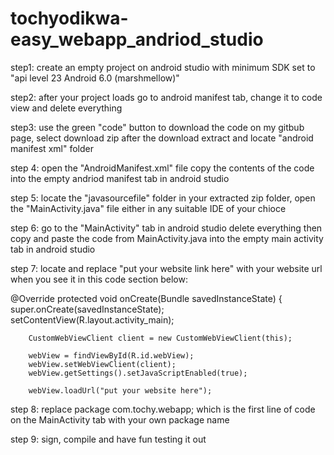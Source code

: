 # tochyodikwa-easy_webapp_andriod_studio
step1: create an empty project on android studio with minimum SDK set to "api level 23 Android 6.0 (marshmellow)"

step2: after your project loads go to android manifest tab, change it to code view and delete everything

step3: use the green "code" button to download the code on my gitbub page, select download zip after the download extract and locate "android manifest xml" folder 

step 4: open the "AndroidManifest.xml" file copy the contents of the code into the empty andriod manifest tab in android studio

step 5: locate the "javasourcefile" folder in your extracted zip folder, open the "MainActivity.java" file either in any suitable IDE of your chioce

step 6: go to the "MainActivity" tab in android studio delete everything then copy and paste the code from MainActivity.java into the empty main activity tab in android studio

step 7: locate and replace "put your website link here" with your website url when you see it in this code section below:


   @Override
    protected void onCreate(Bundle savedInstanceState) {
        super.onCreate(savedInstanceState);
        setContentView(R.layout.activity_main);

        CustomWebViewClient client = new CustomWebViewClient(this);

        webView = findViewById(R.id.webView);
        webView.setWebViewClient(client);
        webView.getSettings().setJavaScriptEnabled(true);

        webView.loadUrl("put your website here");

step 8: replace package com.tochy.webapp; which is the first line of code on the MainActivity tab with your own package name

step 9: sign, compile and have fun testing it out
